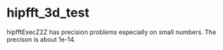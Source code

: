 # hipfft_3d_test
hipfftExecZ2Z has precision problems especially on small numbers.
The precison is about 1e-14.
